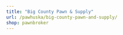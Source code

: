 ```yaml
---
title: "Big County Pawn & Supply"
url: /pawhuska/big-county-pawn-and-supply/
shop: pawnbroker
---
```

